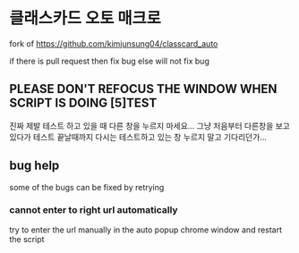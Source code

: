 # 클래스카드 오토 매크로

fork of <https://github.com/kimjunsung04/classcard_auto>

if there is pull request then fix bug
else will not fix bug

## **PLEASE DON'T REFOCUS THE WINDOW WHEN SCRIPT IS DOING [5]TEST**

진짜 제발 테스트 하고 있을 때 다른 창을 누르지 마세요...
그냥 처음부터 다른창을 보고 있다가 테스트 끝날때까지 다시는 테스트하고 있는 창 누르지 말고 기다리던가...

## bug help

some of the bugs can be fixed by retrying

### cannot enter to right url automatically

try to enter the url manually in the auto popup chrome window and restart the script
